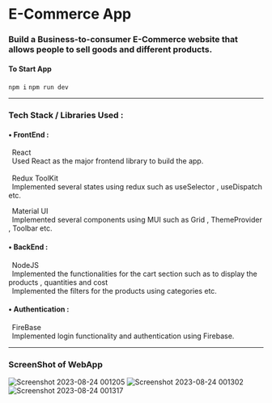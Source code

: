# E-Commerce App
### Build a Business-to-consumer E-Commerce website that allows people to sell goods and different products.
#### To Start App
`npm i`
`npm run dev`

***
### Tech Stack / Libraries Used :
#### • FrontEnd : <br/>
&ensp;React <br/>
&ensp;Used React as the major frontend library to build the app.<br/>
<br/>
&ensp;Redux ToolKit <br/>
&ensp;Implemented several states using redux such as useSelector , useDispatch etc.

&ensp;Material UI <br />
&ensp;Implemented several components using MUI such as Grid , ThemeProvider , Toolbar etc.
#### • BackEnd : <br />
&ensp;NodeJS <br/>
&ensp;Implemented the functionalities for the cart section such as to display the products , quantities and cost<br />
&ensp;Implemented the filters for the products using categories etc.
#### • Authentication : <br/>
&ensp;FireBase <br />
&ensp;Implemented login functionality and authentication using Firebase.
***

### ScreenShot of WebApp

![Screenshot 2023-08-24 001205](https://github.com/Amaan0016/E-Com/assets/96621331/ee6438a2-ca40-4314-947a-0b091b3f3428)
![Screenshot 2023-08-24 001302](https://github.com/Amaan0016/E-Com/assets/96621331/c31262d2-1541-4a2f-9e63-eaa13082b020)
![Screenshot 2023-08-24 001317](https://github.com/Amaan0016/E-Com/assets/96621331/e1f6bc6f-1ace-41c3-9415-e83ae678f2a8)

